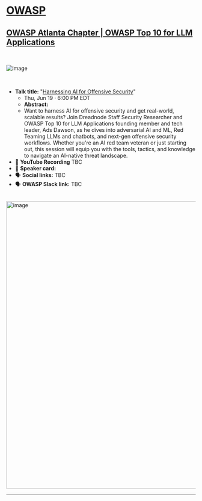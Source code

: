 # [OWASP](https://www.owasp.org)
## [OWASP Atlanta Chapter | OWASP Top 10 for LLM Applications](https://www.meetup.com/owasp-atlanta/events/306903233/)
<br>

![image](https://github.com/GangGreenTemperTatum/speaking/assets/104169244/f79bd9e6-f378-4449-a820-6194f8c3e5e9)

<br>

- **Talk title:** "[Harnessing AI for Offensive Security](https://www.meetup.com/owasp-atlanta/events/306903233/)"
  - Thu, Jun 19 · 6:00 PM EDT
  - **Abstract:**
  -   Want to harness AI for offensive security and get real-world, scalable results? Join Dreadnode Staff Security Researcher and OWASP Top 10 for LLM Applications founding member and tech leader, Ads Dawson, as he dives into adversarial AI and ML, Red Teaming LLMs and chatbots, and next-gen offensive security workflows.
Whether you're an AI red team veteran or just starting out, this session will equip you with the tools, tactics, and knowledge to navigate an AI-native threat landscape.
- 🍿 **YouTube Recording** TBC
- 📣 **Speaker card:** 
- 🗣️ **Social links:** TBC
- 🗣️ **OWASP Slack link:** TBC
<br>

<img width="764" alt="image" src="https://github.com/user-attachments/assets/0ad254f8-bae9-4e37-ae77-f604430bcc73" />

<br>

----------------------------
